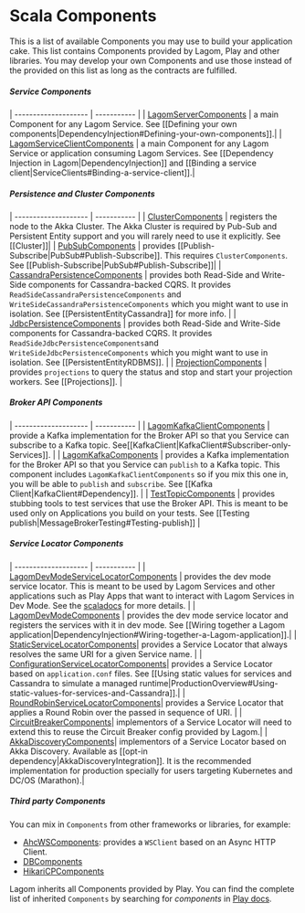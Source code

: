 # Scala Components

This is a list of available Components you may use to build your application cake. This list contains Components provided by Lagom, Play and other libraries. You may develop your own Components and use those instead of the provided on this list as long as the contracts are fulfilled.

#####  Service Components

| -------------------- | ----------- |
| [LagomServerComponents](api/com/lightbend/lagom/scaladsl/server/LagomServerComponents.html) | a main Component for any Lagom Service. See [[Defining your own components|DependencyInjection#Defining-your-own-components]].|
| [LagomServiceClientComponents](api/com/lightbend/lagom/scaladsl/client/LagomServiceClientComponents.html) | a main Component for any Lagom Service or application consuming Lagom Services. See [[Dependency Injection in Lagom|DependencyInjection]] and  [[Binding a service client|ServiceClients#Binding-a-service-client]].|

##### Persistence and Cluster Components
| -------------------- | ----------- |
| [ClusterComponents](api/com/lightbend/lagom/scaladsl/cluster/ClusterComponents.html) |  registers the node to the Akka Cluster. The Akka Cluster is required by Pub-Sub and Persistent Entity support and you will rarely need to use it explicitly. See [[Cluster]]|
| [PubSubComponents](api/com/lightbend/lagom/scaladsl/pubsub/PubSubComponents.html) | provides [[Publish-Subscribe|PubSub#Publish-Subscribe]]. This requires `ClusterComponents`. See [[Publish-Subscribe|PubSub#Publish-Subscribe]]|
| [CassandraPersistenceComponents](api/com/lightbend/lagom/scaladsl/persistence/cassandra/CassandraPersistenceComponents.html) |  provides both Read-Side and Write-Side components for Cassandra-backed CQRS. It provides `ReadSideCassandraPersistenceComponents` and `WriteSideCassandraPersistenceComponents` which you might want to use in isolation. See [[PersistentEntityCassandra]] for more info. |
| [JdbcPersistenceComponents](api/com/lightbend/lagom/scaladsl/persistence/jdbc/JdbcPersistenceComponents.html) | provides both Read-Side and Write-Side components for Cassandra-backed CQRS. It provides `ReadSideJdbcPersistenceComponents`and `WriteSideJdbcPersistenceComponents` which you might want to use in isolation. See [[PersistentEntityRDBMS]]. |
| [ProjectionComponents](api/com/lightbend/lagom/scaladsl/projection/ProjectionComponents.html) | provides `projections` to query the status and stop and start your projection workers. See [[Projections]]. |

##### Broker API Components
| -------------------- | ----------- |
| [LagomKafkaClientComponents](api/com/lightbend/lagom/scaladsl/broker/kafka/LagomKafkaClientComponents.html) | provide a Kafka implementation for the Broker API so that you Service can subscribe to a Kafka topic. See[[KafkaClient|KafkaClient#Subscriber-only-Services]]. |
| [LagomKafkaComponents](api/com/lightbend/lagom/scaladsl/broker/kafka/LagomKafkaComponents.html) | provides a Kafka implementation for the Broker API so that you Service can `publish` to a Kafka topic. This component includes `LagomKafkaClientComponents` so if you mix this one in, you will be able to `publish` and `subscribe`. See [[Kafka Client|KafkaClient#Dependency]]. |
| [TestTopicComponents](api/com/lightbend/lagom/scaladsl/testkit/TestTopicComponents.html) | provides stubbing tools to test services that use the Broker API. This is meant to be used only on Applications you build on your tests. See [[Testing publish|MessageBrokerTesting#Testing-publish]] |

##### Service Locator Components
| -------------------- | ----------- |
| [LagomDevModeServiceLocatorComponents](api/com/lightbend/lagom/scaladsl/devmode/LagomDevModeServiceLocatorComponents.html) | provides the dev mode service locator. This is meant to be used by Lagom Services and other applications such as Play Apps that want to interact with Lagom Services in Dev Mode. See the [scaladocs](api/com/lightbend/lagom/scaladsl/devmode/LagomDevModeServiceLocatorComponents.html) for more details. |
| [LagomDevModeComponents](api/com/lightbend/lagom/scaladsl/devmode/LagomDevModeComponents.html) | provides the dev mode service locator and registers the services with it in dev mode. See [[Wiring together a Lagom application|DependencyInjection#Wiring-together-a-Lagom-application]].|
| [StaticServiceLocatorComponents](api/com/lightbend/lagom/scaladsl/client/StaticServiceLocatorComponents.html)| provides a Service Locator that always resolves the same URI for a given Service name. |
| [ConfigurationServiceLocatorComponents](api/com/lightbend/lagom/scaladsl/client/ConfigurationServiceLocatorComponents.html)| provides a Service Locator based on `application.conf` files. See [[Using static values for services and Cassandra to simulate a managed runtime|ProductionOverview#Using-static-values-for-services-and-Cassandra]].|
| [RoundRobinServiceLocatorComponents](api/com/lightbend/lagom/scaladsl/client/RoundRobinServiceLocatorComponents.html)| provides a Service Locator that applies a Round Robin over the passed in sequence of URI. |
| [CircuitBreakerComponents](api/com/lightbend/lagom/scaladsl/client/CircuitBreakerComponents.html)| implementors of a Service Locator will need to extend this to reuse the Circuit Breaker config provided by Lagom.|
| [AkkaDiscoveryComponents](api/com/lightbend/lagom/scaladsl/akka/discovery/AkkaDiscoveryComponents.html)| implementors of a Service Locator based on Akka Discovery. Available as [[opt-in dependency|AkkaDiscoveryIntegration]]. It is the recommended implementation for production specially for users targeting Kubernetes and DC/OS (Marathon).|

##### Third party Components

You can mix in `Components` from other frameworks or libraries, for example:

 * [AhcWSComponents](https://www.playframework.com/documentation/2.7.x/api/scala/index.html#play.api.libs.ws.ahc.AhcWSComponents): provides a `WSClient` based on an Async HTTP Client.
 * [DBComponents](https://www.playframework.com/documentation/2.7.x/api/scala/play/api/db/DBComponents.html)
 * [HikariCPComponents](https://www.playframework.com/documentation/2.7.x/api/scala/play/api/db/HikariCPComponents.html)

Lagom inherits all Components provided by Play. You can find the complete list of inherited `Components` by searching for _components_ in [Play docs](https://www.playframework.com/documentation/2.7.x/api/scala/index.html).
